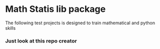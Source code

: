 <h1>Math Statis lib package</h1>
<p>The following test projects is designed to train mathematical and python skills</p>
<h3>Just look at this repo creator</h3>
<img src="https://pp.vk.me/c639329/v639329318/3d40/vDUIJeZS0RE.jpg>
<h3>Please follow</h3>

